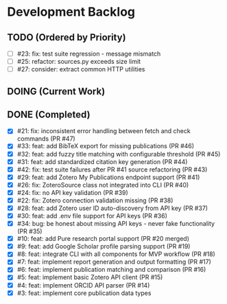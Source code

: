 # Development Backlog

## TODO (Ordered by Priority)
- [ ] #23: fix: test suite regression - message mismatch
- [ ] #25: refactor: sources.py exceeds size limit
- [ ] #27: consider: extract common HTTP utilities

## DOING (Current Work)

## DONE (Completed)
- [x] #21: fix: inconsistent error handling between fetch and check commands (PR #47)
- [x] #33: feat: add BibTeX export for missing publications (PR #46)
- [x] #32: feat: add fuzzy title matching with configurable threshold (PR #45)
- [x] #31: feat: add standardized citation key generation (PR #44)
- [x] #42: fix: test suite failures after PR #41 source refactoring (PR #43)
- [x] #29: feat: add Zotero My Publications endpoint support (PR #41)
- [x] #26: fix: ZoteroSource class not integrated into CLI (PR #40)
- [x] #24: fix: no API key validation (PR #39)
- [x] #22: fix: Zotero connection validation missing (PR #38)
- [x] #28: feat: add Zotero user ID auto-discovery from API key (PR #37)
- [x] #30: feat: add .env file support for API keys (PR #36)
- [x] #34: bug: be honest about missing API keys - never fake functionality (PR #35)
- [x] #10: feat: add Pure research portal support (PR #20 merged)
- [x] #9: feat: add Google Scholar profile parsing support (PR #19)
- [x] #8: feat: integrate CLI with all components for MVP workflow (PR #18)
- [x] #7: feat: implement report generation and output formatting (PR #17)
- [x] #6: feat: implement publication matching and comparison (PR #16)
- [x] #5: feat: implement basic Zotero API client (PR #15)
- [x] #4: feat: implement ORCID API parser (PR #14)
- [x] #3: feat: implement core publication data types